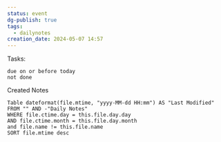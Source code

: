 ```yaml
---
status: event
dg-publish: true
tags:
  - dailynotes
creation_date: 2024-05-07 14:57
---
```


Tasks:
```tasks
due on or before today
not done
```

Created Notes
```dataview
Table dateformat(file.mtime, "yyyy-MM-dd HH:mm") AS "Last Modified"
FROM "" AND -"Daily Notes"
WHERE file.ctime.day = this.file.day.day
AND file.ctime.month = this.file.day.month
and file.name != this.file.name
SORT file.mtime desc
```
